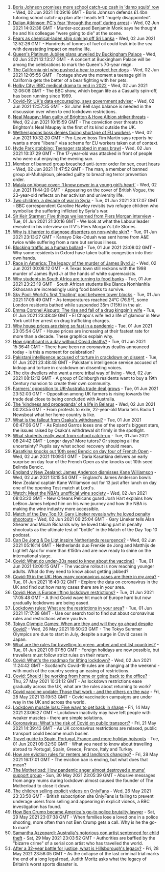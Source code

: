 1. [Boris Johnson promises more school catch-up cash in 'damp squib' row](https://www.bbc.co.uk/news/education-57320450) - Wed, 02 Jun 2021 14:09:16 GMT - Boris Johnson defends £1.4bn tutoring school catch-up plan after heads left "hugely disappointed".
2. [Dalian Atkinson: PC's fear 'through the roof' during arrest](https://www.bbc.co.uk/news/uk-england-shropshire-57331711) - Wed, 02 Jun 2021 14:02:38 GMT - Murder-accused Benjamin Monk says he thought he and his colleague "were going to die" at the scene.
3. [Fears as chemical-laden ship sinking off Sri Lanka](https://www.bbc.co.uk/news/world-asia-57327300) - Wed, 02 Jun 2021 12:52:26 GMT - Hundreds of tonnes of fuel oil could leak into the sea with devastating impact on marine life.
4. [Queen's Platinum Jubilee plans unveiled by Buckingham Palace](https://www.bbc.co.uk/news/uk-57329680) - Wed, 02 Jun 2021 13:13:27 GMT - A concert at Buckingham Palace will be among the celebrations to mark the Queen's 70-year reign.
5. [The California girl who pushed a bear to protect her dogs](https://www.bbc.co.uk/news/world-us-canada-57325483) - Wed, 02 Jun 2021 12:05:56 GMT - Footage shows the moment a teenage girl in California gets the better of a bear fighting with her pets.
6. [Holby City: BBC medical drama to end in 2022](https://www.bbc.co.uk/news/entertainment-arts-57330559) - Wed, 02 Jun 2021 12:06:08 GMT - The BBC show, which began life as a Casualty spin-off, has been running since 1999.
7. [Covid-19: UK's data encouraging, says government adviser](https://www.bbc.co.uk/news/uk-57328138) - Wed, 02 Jun 2021 12:57:35 GMT - Sir John Bell says balance is needed in the discussion over when to end lockdown restrictions.
8. [Neal Maupay: Man guilty of Brighton & Hove Albion striker threats](https://www.bbc.co.uk/news/uk-england-sussex-57326901) - Wed, 02 Jun 2021 10:15:59 GMT - The conviction over threats to Brighton's Neal Maupay is the first of its kind outside the UK.
9. [Wetherspoons boss denies facing shortage of EU workers](https://www.bbc.co.uk/news/business-57314682) - Wed, 02 Jun 2021 10:32:20 GMT - Pro-Leave boss Tim Martin says reports he wants a more "liberal" visa scheme for EU workers taken out of context.
10. [Hyde Park stabbing: Teenager stabbed in mass brawl](https://www.bbc.co.uk/news/uk-england-london-57327792) - Wed, 02 Jun 2021 10:37:29 GMT - The 17-year-old was attacked in front of people who were out enjoying the evening sun.
11. [Member of banned group breached anti-terror order for sex, court hears](https://www.bbc.co.uk/news/uk-57330519) - Wed, 02 Jun 2021 11:47:52 GMT - The man, a member of banned group al-Muhajiroun, pleaded guilty to breaching terror prevention order.
12. [Malala on Vogue cover: ‘I know power in a young girl’s heart’](https://www.bbc.co.uk/news/world-57317225) - Wed, 02 Jun 2021 11:44:20 GMT - Appearing on the cover of British Vogue, the 23-year-old reflects on her activism and university life.
13. [Two children, a decade of war in Syria](https://www.bbc.co.uk/news/world-middle-east-57288266) - Tue, 01 Jun 2021 23:17:07 GMT - BBC correspondent Caroline Hawley revisits two refugee children who symbolise the suffering inflicted by Syria's war.
14. [Sir Keir Starmer: Five things we learned from Piers Morgan interview](https://www.bbc.co.uk/news/uk-politics-57321990) - Tue, 01 Jun 2021 21:30:16 GMT - We look at what the Labour leader revealed in his interview on ITV's Piers Morgan's Life Stories.
15. [Why is it harder to diagnose disorders on non-white skin?](https://www.bbc.co.uk/news/health-57170842) - Tue, 01 Jun 2021 23:13:27 GMT - Kanayo Dike-Oduah was sent home from A&E twice while suffering from a rare but serious illness.
16. [Blocking traffic as a human bollard](https://www.bbc.co.uk/news/uk-57318104) - Tue, 01 Jun 2021 23:08:02 GMT - Why some residents in Oxford have taken traffic congestion into their own hands.
17. [Race in America: The legacy of the murder of James Byrd Jr](https://www.bbc.co.uk/news/world-us-canada-57285785) - Wed, 02 Jun 2021 00:08:12 GMT - A Texas town still reckons with the 1998 murder of James Byrd Jr at the hands of white supremacists.
18. [Why students in South Africa are turning to food banks](https://www.bbc.co.uk/news/world-africa-57315213) - Tue, 01 Jun 2021 23:23:19 GMT - South African students like Bianca Nonhlanhla Skhosana are increasingly using food banks to survive.
19. [Sky Pool: World's first 'floating' pool between tower blocks](https://www.bbc.co.uk/news/uk-57323305) - Tue, 01 Jun 2021 17:05:49 GMT - As temperatures reached 24°C (76.5F), some London residents bathed while suspended 35m (115ft) in the air.
20. [Emma Coronel Aispuro: The rise and fall of a drug kingpin’s wife](https://www.bbc.co.uk/news/world-us-canada-57285786) - Tue, 01 Jun 2021 23:48:49 GMT - El Chapo's wife led a life of glamour in New York until her arrest on drug trafficking charges.
21. [Why house prices are rising so fast in a pandemic](https://www.bbc.co.uk/news/business-57260261) - Tue, 01 Jun 2021 23:05:54 GMT - House prices are increasing at their fastest rate for more than a decade. These graphics explain why.
22. [How significant is a day without Covid deaths?](https://www.bbc.co.uk/news/health-56604632) - Tue, 01 Jun 2021 15:36:41 GMT - There have been no coronavirus deaths announced today - is this a moment for celebration?
23. [Pakistani intelligence accused of torture in crackdown on dissent](https://www.bbc.co.uk/news/world-asia-57241981) - Tue, 01 Jun 2021 23:48:48 GMT - Pakistan's intelligence service accused of kidnap and torture in crackdown on dissenting voices.
24. [The city dwellers who want a more tribal way of living](https://www.bbc.co.uk/news/uk-scotland-edinburgh-east-fife-57316602) - Wed, 02 Jun 2021 08:12:12 GMT - A group of Edinburgh residents want to buy a 19th Century mansion to create their own community.
25. [Farmers' opposition to UK-Australia trade deal grows](https://www.bbc.co.uk/news/science-environment-57268681) - Tue, 01 Jun 2021 23:52:03 GMT - Opposition among UK farmers is rising towards the trade deal close to being concluded with Australia.
26. [The 'kindness and propaganda' of a life in Belarus](https://www.bbc.co.uk/news/newsbeat-57261580) - Wed, 02 Jun 2021 00:23:55 GMT - From protests to exile, 22-year-old Maria tells Radio 1 Newsbeat what her home country is like.
27. [What is the fallout from Osaka's withdrawal?](https://www.bbc.co.uk/sport/tennis/57311128) - Tue, 01 Jun 2021 06:47:06 GMT - As Roland Garros loses one of the sport's biggest stars, the issues raised by Osaka's withdrawal sit firmly in the spotlight.
28. [What students really want from school catch-up](https://www.bbc.co.uk/news/education-57246697) - Tue, 01 Jun 2021 08:24:42 GMT - Longer days? More tutors? Or stopping all the uncertainty? Pupils say what school recovery should mean.
29. [Kasatkina knocks out 10th seed Bencic on day four of French Open](https://www.bbc.co.uk/sport/tennis/57331210) - Wed, 02 Jun 2021 11:09:51 GMT - Daria Kasatkina delivers an early surprise on day four of the French Open as she knocks out 10th seed Belinda Bencic.
30. [England v New Zealand: James Anderson dismisses Kane Williamson](https://www.bbc.co.uk/sport/av/cricket/57329311) - Wed, 02 Jun 2021 13:15:54 GMT - England's James Anderson bowls New Zealand captain Kane Williamson out for 13 just after lunch on day one of the opening Test match at Lord's.
31. [Watch: Meet the NBA's unofficial wine society](https://www.bbc.co.uk/sport/av/57287021) - Wed, 02 Jun 2021 08:03:20 GMT - New Orleans Pelicans guard Josh Hart explains how LeBron James helped him on his wine journey and how the NBA is making the wine industry more accessible.
32. [Match of the Day Top 10: Gary Lineker reveals why he loved penalty shootouts](https://www.bbc.co.uk/sport/av/football/57290893) - Wed, 02 Jun 2021 06:25:04 GMT - Gary Lineker tells Alan Shearer and Micah Richards why he loved taking part in penalty shootouts as the ultimate test of "bottle" in the Match of the Day Top 10 podcast.
33. [Can De Jong & De Ligt inspire Netherlands resurgence?](https://www.bbc.co.uk/sport/football/57266437) - Wed, 02 Jun 2021 05:16:14 GMT - Netherlands duo Frenkie de Jong and Matthijs de Ligt left Ajax for more than £150m and are now ready to shine on the international stage.
34. [Covid: What do under-30s need to know about the vaccine?](https://www.bbc.co.uk/news/health-57273875) - Tue, 01 Jun 2021 13:00:15 GMT - The vaccine rollout is now reaching younger adults. What do they need to know about getting jabbed?
35. [Covid-19 in the UK: How many coronavirus cases are there in my area?](https://www.bbc.co.uk/news/uk-51768274) - Tue, 01 Jun 2021 16:40:02 GMT - Explore the data on coronavirus in the UK and find out how many cases there are in your area.
36. [Covid: How is Europe lifting lockdown restrictions?](https://www.bbc.co.uk/news/explainers-53640249) - Tue, 01 Jun 2021 17:05:48 GMT - A third Covid wave hit much of Europe hard but now gradually lockdowns are being eased.
37. [Lockdown rules: What are the restrictions in your area?](https://www.bbc.co.uk/news/uk-54373904) - Tue, 01 Jun 2021 17:17:38 GMT - Use our search tool to find out about coronavirus rules and restrictions where you live.
38. [Tokyo Olympic Games: When are they and will they go ahead despite Covid?](https://www.bbc.co.uk/news/world-asia-57240044) - Wed, 26 May 2021 16:50:23 GMT - The Tokyo Summer Olympics are due to start in July, despite a surge in Covid cases in Japan.
39. [What are the rules for travelling to green, amber and red list countries?](https://www.bbc.co.uk/news/explainers-52544307) - Tue, 01 Jun 2021 09:07:50 GMT - Foreign holidays are now possible, but travellers must follow strict rules on their return.
40. [Covid: What's the roadmap for lifting lockdown?](https://www.bbc.co.uk/news/explainers-52530518) - Wed, 02 Jun 2021 11:24:42 GMT - Scotland's Covid-19 rules are changing at the weekend - with much of the country seeing an easing of restrictions.
41. [Covid: Should I be working from home or going back to the office?](https://www.bbc.co.uk/news/business-52567567) - Thu, 27 May 2021 10:31:12 GMT - As lockdown restrictions ease gradually across the UK, what are the rules about returning to work?
42. [Covid vaccine update: Those that work - and the others on the way](https://www.bbc.co.uk/news/health-51665497) - Fri, 28 May 2021 13:19:53 GMT - Covid vaccination campaigns are under way in the UK and across the world.
43. [Lockdown muscle loss: Five ways to get back in shape](https://www.bbc.co.uk/news/uk-56887390) - Fri, 14 May 2021 23:06:27 GMT - Lockdown inactivity may have left people with weaker muscles - there are simple solutions.
44. [Coronavirus: What's the risk of Covid on public transport?](https://www.bbc.co.uk/news/health-51736185) - Fri, 21 May 2021 14:39:43 GMT - As UK coronavirus restrictions are relaxed, public transport could become much busier.
45. [Travel guide to Spain, Portugal, France and more holiday hotspots](https://www.bbc.co.uk/news/explainers-56997931) - Tue, 01 Jun 2021 09:32:50 GMT - What you need to know about travelling abroad to Portugal, Spain, Greece, France, Italy and Turkey.
46. [How are eviction rules for renters and landlords changing?](https://www.bbc.co.uk/news/explainers-53860154) - Fri, 28 May 2021 16:17:01 GMT - The eviction ban is ending, but what does that mean?
47. [The Motherload: How pandemic anger almost destroyed a mums' support group](https://www.bbc.co.uk/news/stories-57285368) - Sun, 30 May 2021 23:05:39 GMT - Abusive messages from angry mums during lockdown almost caused the founder of The Motherload to close it down.
48. [The children selling explicit videos on OnlyFans](https://www.bbc.co.uk/news/uk-57255983) - Wed, 26 May 2021 23:33:50 GMT - British subscription site OnlyFans is failing to prevent underage users from selling and appearing in explicit videos, a BBC investigation has found.
49. [How Ben Crump became America's go-to police brutality lawyer](https://www.bbc.co.uk/news/world-us-canada-57038162) - Sat, 29 May 2021 23:07:38 GMT - When families lose a loved one in a police shooting, more often than not Ben Crump gets a call. Why is he the go-to man?
50. [Samantha Azzopardi: Australia's notorious con artist sentenced for child theft](https://www.bbc.co.uk/news/world-australia-57284621) - Sat, 29 May 2021 23:03:52 GMT - Authorities are baffled by the "bizarre crime" of a serial con artist who has travelled the world.
51. [After a 32-year battle for justice, what is Hillsborough's legacy?](https://www.bbc.co.uk/news/uk-57281398) - Fri, 28 May 2021 23:58:05 GMT - As the collapse of the last criminal trial marks the end of a long legal road, Judith Moritz asks what the legacy of Britain’s worst sports disaster is.

